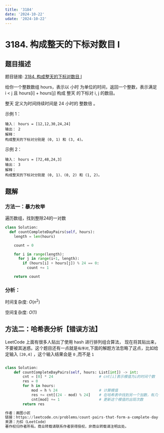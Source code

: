 ```yaml
---
title: '3184'
date: '2024-10-22'
udate: '2024-10-22'
---
```

# 3184. 构成整天的下标对数目 I

## 题目描述
题目链接: [3184. 构成整天的下标对数目 I](https://leetcode.cn/problems/count-pairs-that-form-a-complete-day-i/description/)

给你一个整数数组 hours，表示以 小时 为单位的时间，返回一个整数，表示满足 i < j 且 hours[i] + hours[j] 构成 整天 的下标对 i, j 的数目。

整天 定义为时间持续时间是 24 小时的 整数倍 。

示例 1：
```
输入： hours = [12,12,30,24,24]
输出： 2
解释：
构成整天的下标对分别是 (0, 1) 和 (3, 4)。
```

示例 2：
```
输入： hours = [72,48,24,3]
输出： 3
解释：
构成整天的下标对分别是 (0, 1)、(0, 2) 和 (1, 2)。
```


## 题解
### 方法一：暴力枚举

遍历数组，找到整除24的一对数
```py
class Solution:
  def countCompleteDayPairs(self, hours):
    length = len(hours)

    count = 0

    for i in range(length):
      for j in range(i+1, length):
        if (hours[i] + hours[j]) % 24 == 0:
          count += 1

    return count
```

### 分析：
时间复杂度: $O(n^2)$

空间复杂度: $O(1)$

## 方法二：哈希表分析【错误方法】
LeetCode 上面有很多人贴出了使用 hash 进行排列组合算法， 现在将其贴出来，不要被其迷惑。这个题目还有一点就是`有序对`,下面的解题方法忽略了这点，比如给定输入  `[20,4]` ，这个输入结果会是 `0` ,而不是 `1`

```py

class Solution:
    def countCompleteDayPairs(self, hours: List[int]) -> int:
        cnt = [0] * 24                     # cnt[i]表示模值为i的时间个数
        res = 0
        for h in hours:
            mod = h % 24                   # 计算模值
            res += cnt[(24 - mod) % 24]    # 在哈希表中找到另一个加数，有几个就构成几个下标对
            cnt[mod] += 1                  # 更新这个模值的出现次数
        return res

作者：画图小匠
链接：https://leetcode.cn/problems/count-pairs-that-form-a-complete-day-i/solutions/2960269/javapython3cha-xi-biao-mo-yun-suan-ban-l-s0fh/
来源：力扣（LeetCode）
著作权归作者所有。商业转载请联系作者获得授权，非商业转载请注明出处。
```
